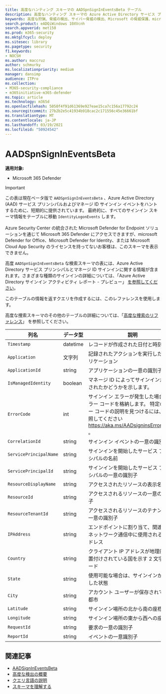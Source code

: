 ```yaml
---
title: 高度なハンティング スキーマの AADSpnSignInEventsBeta テーブル
description: 高度なハンティング スキーマの Azure Active Directory サービス プリンシパルとマネージ ID サインイン イベント テーブルに関連付けられている情報について説明します。
keywords: 高度な狩猟、脅威の検出、サイバー脅威の検出、Microsoft の脅威保護、microsoft 365、mtp、m365、検索、クエリ、テレメトリ、スキーマ参照、kusto、table、column、description、Description、AlertInfo、アラート、エンティティ、証拠、ファイル、IP アドレス、デバイス、コンピューター、ユーザー、アカウント、ID、AAD
search.product: eADQiWindows 10XVcnh
search.appverid: met150
ms.prod: m365-security
ms.mktglfcycl: deploy
ms.sitesec: library
ms.pagetype: security
f1.keywords:
- NOCSH
ms.author: maccruz
author: schmurky
ms.localizationpriority: medium
manager: dansimp
audience: ITPro
ms.collection:
- M365-security-compliance
- m365initiative-m365-defender
ms.topic: article
ms.technology: m365d
ms.openlocfilehash: 5050f4f91d61369e927eae15ca7c156a17792c24
ms.sourcegitcommit: 27b2b2e5c41934b918cac2c171556c45e36661bf
ms.translationtype: MT
ms.contentlocale: ja-JP
ms.lasthandoff: 03/19/2021
ms.locfileid: "50924542"
---
```

# <a name="aadspnsignineventsbeta"></a>AADSpnSignInEventsBeta

**適用対象:**

- Microsoft 365 Defender

>[!IMPORTANT]
> この表は現在ベータ版で `AADSpnSignInEventsBeta` 、Azure Active Directory (AAD) サービス プリンシパルおよびマネージ ID サインイン イベントをハントするために、短期的に提供されています。 最終的に、すべてのサインイン スキーマ情報をテーブルに移動 `IdentityLogonEvents` します。<br><br>
> Azure Security Center の統合された Microsoft Defender for Endpoint ソリューションを通じて Microsoft 365 Defender にアクセスできますが、microsoft Defender for Office、Microsoft Defender for Identity、または Microsoft Cloud App Security のライセンスを持ってないお客様は、このスキーマを表示できません。 



高度 `AADSpnSignInEventsBeta` な検索スキーマの表には、Azure Active Directory サービス プリンシパルとマネージ ID サインインに関する情報が含まれます。さまざまな種類のサインインの詳細については、「Azure Active Directory サインイン アクティビティ レポート - プレビュー」 [を参照してください](/azure/active-directory/reports-monitoring/concept-all-sign-ins)。

このテーブルの情報を返すクエリを作成するには、このレファレンスを使用します。

高度な捜索スキーマのその他のテーブルの詳細については、「[高度な捜索のリファレンス](/windows/security/threat-protection/microsoft-defender-atp/advanced-hunting-reference)」 を参照してください。





| 列名     | データ型 | 説明   |
| ----- | ----- | ---- |
| `Timestamp` | datetime      | レコードが作成された日付と時刻                                                                                                     |
| `Application`          | 文字列        | 記録されたアクションを実行したアプリケーション                                                                                                   |
| `ApplicationId`        | string        | アプリケーションの一意の識別子                                                                                                           |
| `IsManagedIdentity`    | boolean       | マネージ ID によってサインインが開始されたかどうかを示します。                                                                               |
| `ErrorCode`            | int        | サインイン エラーが発生した場合のエラー コードを格納します。 特定のエラー コードの説明を見つけるには、 を参照してください <https://aka.ms/AADsigninsErrorCodes> 。 |
| `CorrelationId`        | string        | サインイン イベントの一意の識別子                                                                                                          |
| `ServicePrincipalName` | string        | サインインを開始したサービス プリンシパルの名前                                                                                        |
| `ServicePrincipalId`   | string        | サインインを開始したサービス プリンシパルの一意の識別子                                                                           |
| `ResourceDisplayName`  | string        | アクセスされたリソースの表示名                                                                                                           |
| `ResourceId`           | string        | アクセスされるリソースの一意の識別子                                                                                                      |
| `ResourceTenantId`     | string        | アクセスされるリソースのテナントの一意の識別子                                                                                        |
| `IPAddress`            | string        | エンドポイントに割り当て、関連するネットワーク通信中に使用される IP アドレス                                                              |
| `Country`          | string        | クライアント IP アドレスが地理的に位置付けされている国を示す 2 文字のコード                                                                |
| `State`                | string        | 使用可能な場合は、サインインが発生した状態                                                                                                  |
| `City`                 | string        | アカウント ユーザーが保存されている都市                                                                                                          |
| `Latitude`             | string        | サインイン場所の北から南の座標                                                                                          |
| `Longitude`            | string        | サインイン場所の東から西への座標                                                                                            |
| `RequestId`            | string        | 要求の一意の識別子                                                                                                                |
|`ReportId` | string | イベントの一意識別子 | 

 

## <a name="related-articles"></a>関連記事

-   [AADSignInEventsBeta](./advanced-hunting-aadsignineventsbeta-table.md)
-   [高度な検出の概要](/windows/security/threat-protection/microsoft-defender-atp/advanced-hunting-overview)
-   [クエリ言語の説明](/windows/security/threat-protection/microsoft-defender-atp/advanced-hunting-query-language)
-   [スキーマを理解する](/windows/security/threat-protection/microsoft-defender-atp/advanced-hunting-schema-reference)